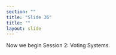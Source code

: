 ```yaml
---
section: ""
title: "Slide 36"
title: ""
layout: slide
---
```


Now we begin Session 2: Voting Systems.
